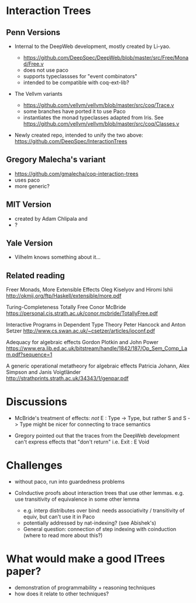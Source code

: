 # Interaction Trees

## Penn Versions

*  Internal to the DeepWeb development, mostly created by Li-yao.
   - https://github.com/DeepSpec/DeepWeb/blob/master/src/Free/Monad/Free.v 
   - does not use paco
   - supports typeclassses for "event combinators"
   - intended to be compatible with coq-ext-lib?

*  The Vellvm variants
   - https://github.com/vellvm/vellvm/blob/master/src/coq/Trace.v
   - some branches have ported it to use Paco
   - instantiates the monad typeclasses adapted from Iris.  See
     https://github.com/vellvm/vellvm/blob/master/src/coq/Classes.v

*  Newly created repo, intended to unify the two above:
   https://github.com/DeepSpec/InteractionTrees


## Gregory Malecha's variant
   - https://github.com/gmalecha/coq-interaction-trees
   - uses paco
   - more generic?


## MIT Version
   - created by Adam Chlipala and 
   - ?


## Yale Version
   - Vilhelm knows something about it...


## Related reading

Freer Monads, More Extensible Effects
Oleg Kiselyov and Hiromi Ishii
http://okmij.org/ftp/Haskell/extensible/more.pdf

Turing-Completeness Totally Free
Conor McBride
https://personal.cis.strath.ac.uk/conor.mcbride/TotallyFree.pdf

Interactive Programs in Dependent Type Theory
Peter Hancock and Anton Setzer
http://www.cs.swan.ac.uk/~csetzer/articles/ioconf.pdf

Adequacy for algebraic effects
Gordon Plotkin and John Power
https://www.era.lib.ed.ac.uk/bitstream/handle/1842/187/Op_Sem_Comp_Lam.pdf?sequence=1

A generic operational metatheory for algebraic effects
Patricia Johann, Alex Simpson and Janis Voigtländer
http://strathprints.strath.ac.uk/34343/1/genpar.pdf


# Discussions

- McBride's treatment of effects:  _not_ E : Type -> Type, but rather S and
  S -> Type might be nicer for connecting to trace semantics

- Gregory pointed out that the traces from the DeepWeb development can't
  express effects that "don't return" i.e.
    Exit : E Void

# Challenges
- without paco, run into guardedness problems

- CoInductive proofs about interaction trees that use other lemmas. e.g. use
  transitivity of equivalence in some other lemma
  - e.g. interp distributes over bind: needs associativity / transitivity of
  equiv, but can't use it in Paco
  - potentially addressed by nat-indexing? (see Abishek's)
  - General question: connection of step indexing with coinduction
    (where to read more about this?)

# What would make a good ITrees paper?
- demonstration of programmability + reasoning techniques
- how does it relate to other techniques?

